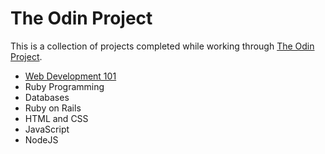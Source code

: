 # The Odin Project

This is a collection of projects completed while working through [The Odin Project](https://www.theodinproject.com/).

* [Web Development 101](01-web-development-101)
* Ruby Programming
* Databases
* Ruby on Rails
* HTML and CSS
* JavaScript
* NodeJS

